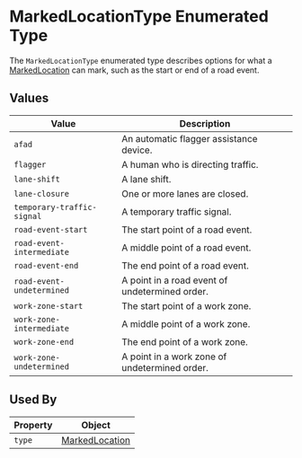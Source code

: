 # MarkedLocationType Enumerated Type
The `MarkedLocationType` enumerated type describes options for what a [MarkedLocation](/spec-content/objects/MarkedLocation.md) can mark, such as the start or end of a road event.

## Values
Value | Description
--- | ---
`afad` | An automatic flagger assistance device.
`flagger` | A human who is directing traffic.
`lane-shift` | A lane shift.
`lane-closure` | One or more lanes are closed.
`temporary-traffic-signal` | A temporary traffic signal.
`road-event-start` | The start point of a road event.
`road-event-intermediate` | A middle point of a road event.
`road-event-end` | The end point of a road event.
`road-event-undetermined` | A point in a road event of undetermined order.
`work-zone-start` | The start point of a work zone.
`work-zone-intermediate` | A middle point of a work zone.
`work-zone-end` | The end point of a work zone.
`work-zone-undetermined` | A point in a work zone of undetermined order.

## Used By
Property | Object
--- | ---
`type` | [MarkedLocation](/spec-content/objects/MarkedLocation.md)

